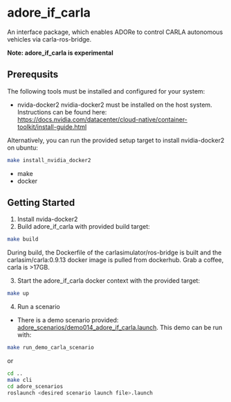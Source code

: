 <!--
********************************************************************************
* Copyright (C) 2017-2022 German Aerospace Center (DLR). 
* Eclipse ADORe, Automated Driving Open Research https://eclipse.org/adore
*
* This program and the accompanying materials are made available under the 
* terms of the Eclipse Public License 2.0 which is available at
* http://www.eclipse.org/legal/epl-2.0.
*
* SPDX-License-Identifier: EPL-2.0 
*
* Contributors: 
*   Matthias Nichting
*   Jan Lauermann 
********************************************************************************
-->
# adore_if_carla
An interface package, which enables ADORe to control CARLA autonomous vehicles 
via carla-ros-bridge.

**Note: adore_if_carla is experimental**

## Prerequsits
The following tools must be installed and configured for your system:
- nvida-docker2
nvidia-docker2 must be installed on the host system. Instructions can be found 
here: https://docs.nvidia.com/datacenter/cloud-native/container-toolkit/install-guide.html

Alternatively, you can run the provided setup target to install nvidia-docker2 
on ubuntu:
```bash
make install_nvidia_docker2
```
- make
- docker

## Getting Started
1. Install nvida-docker2
2. Build adore_if_carla with provided build target:
```bash
make build
```
During build, the Dockerfile of the carlasimulator/ros-bridge is built and the 
carlasim/carla:0.9.13 docker image is pulled from dockerhub. Grab a coffee, 
carla is >17GB.

3. Start the adore_if_carla docker context with the provided target:
```bash
make up
```

4. Run a scenario
- There is a demo scenario provided: [adore_scenarios/demo014_adore_if_carla.launch](https://github.com/DLR-TS/adore_scenarios/blob/master/demo014_adore_if_carla.launch). This demo can be run with: 
```bash
make run_demo_carla_scenario
```
or 
```bash
cd ..
make cli
cd adore_scenarios
roslaunch <desired scenario launch file>.launch
